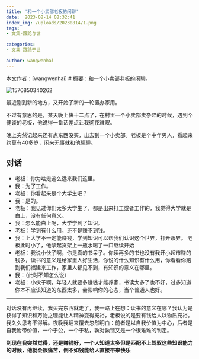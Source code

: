 ```yaml
---
title: '和一个小卖部老板的闲聊'
date:  2023-08-14 08:32:41
index_img: /uploads/20230814/1.png
tags:
- 文集-踉跄与世

categories:
- 文集-踉跄于世

author: wangwenhai
---
```

本文作者：[wangwenhai] # 概要：和一个小卖部老板的闲聊。
<!-- more -->
![1570850340262](/uploads/20230814/1.png)

最近刚到新的地方，又开始了新的一轮置办家用。

不过有意思的是，某天晚上快十二点了，在村里一个小卖部卖杂碎的时候，遇到个健谈的老板，他说得一番话差点让我彻夜难眠。

晚上突然记起来还有点东西没买，出去到一个小卖部。老板是个中年男人，看起来约莫有40多岁，闲来无事就和他聊聊。
## 对话
- 老板：你为啥走这么远来我们这里。
- 我：为了工作。
- 老板：你看起来是个大学生吧？
- 我：是的。
- 老板：我见过你们太多大学生了，都是出来打工或者工作的，我觉得大学就是白上，没有任何意义。
- 我：怎么能白上呢，大学学到了知识。
- 老板：学到有什么用，还不是赚不到钱。
- 我：上大学不一定能赚钱，学到知识可以帮我们认识这个世界，打开眼界。
老板此时小了，他拿起货架上一瓶水喝了一口继续开始
- 老板：我说小伙子啊，你是真的书呆子。你读再多的书也没有我开小超市赚的钱多，读书的意义是给家里人好生活，你说的什么知识有什么用，你看看你跑到我们福建来工作，家里人都见不到，有知识的意义在哪里。
- 我：（此时不知怎么说）
- 老板：小伙子啊，年轻人就要多赚钱才能养家，书读太多了也不好，过多知道你本不应该知道的东西太多，会影响你的心态，当个普通人也好。

---
对话没有再继续，我买完东西就走了，我一路上在想：读书的意义在哪？我认为是获得了知识和万物之理能让人精神变得充裕，老板说的是要有钱给人以物质充裕。我久久思考不得解。夜晚我翻来覆去忽然明白：前者是以自我价值为中心，后者是自我附带价值，一个于公，一个于私，孰对孰错又是一个很难难的判定。

**到现在我突然觉得，还是赚钱好，一个人知道太多但是匹配不上驾驭这些知识能力的时候，他就会很痛苦，倒不如钱能给人直接带来快乐**